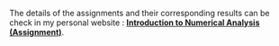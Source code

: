 The details of the assignments and their corresponding results can be check in my personal website : [**Introduction to Numerical Analysis (Assignment)**](https://hackmd.io/uwn4aO1VTa6XYs6nD3GdHQ?both#Introduction-to-Numerical-Analysis-Assignment).
